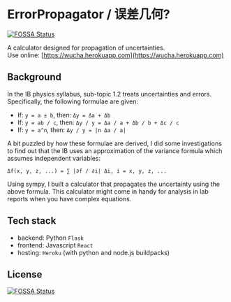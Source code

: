# ErrorPropagator / 误差几何?
[![FOSSA Status](https://app.fossa.io/api/projects/git%2Bgithub.com%2FPyxidatol-C%2FErrorPropagator.svg?type=shield)](https://app.fossa.io/projects/git%2Bgithub.com%2FPyxidatol-C%2FErrorPropagator?ref=badge_shield)

A calculator designed for propagation of uncertainties.  
Use online: [https://wucha.herokuapp.com](https://wucha.herokuapp.com) 

## Background
In the IB physics syllabus, sub-topic 1.2 treats uncertainties and errors. 
Specifically, the following formulae are given:
- If: `y = a ± b`, then: `Δy = Δa + Δb`
- If: `y = ab / c`, then: `Δy / y = Δa / a + Δb / b + Δc / c`
- If: `y = a^n`, then: `Δy / y = |n Δa / a|`

A bit puzzled by how these formulae are derived, I did some investigations to find out
that the IB uses an approximation of the variance formula which assumes independent variables:

```
Δf(x, y, z, ...) = ∑ |∂f / ∂i| Δi, i = x, y, z, ...
```

Using sympy, I built a calculator that propagates the uncertainty using the above formula.
This calculator might come in handy for analysis in lab reports when you have complex equations.

## Tech stack
- backend: Python `Flask`
- frontend: Javascript `React`
- hosting: `Heroku` (with python and node.js buildpacks) 
 

## License
[![FOSSA Status](https://app.fossa.io/api/projects/git%2Bgithub.com%2FPyxidatol-C%2FErrorPropagator.svg?type=large)](https://app.fossa.io/projects/git%2Bgithub.com%2FPyxidatol-C%2FErrorPropagator?ref=badge_large)